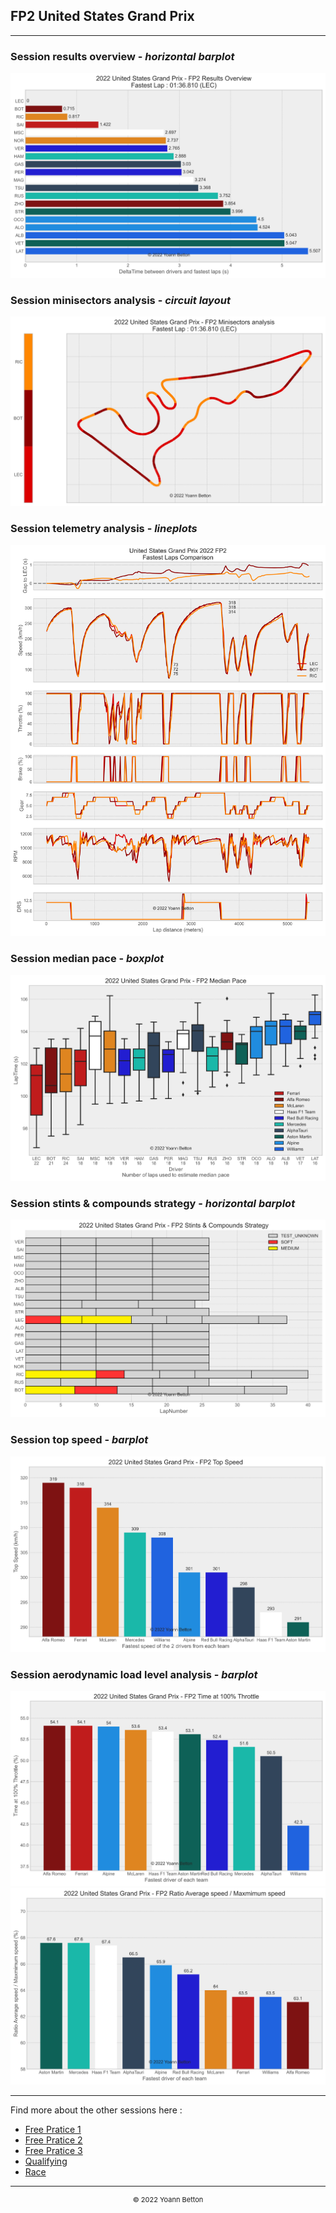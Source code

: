 ## FP2 United States Grand Prix

---

### Session results overview - *horizontal barplot*

<img src="/output/2022-10-23_United_States_Grand_Prix/fp2_results_overview_white.svg?raw=true"/>

### Session minisectors analysis - *circuit layout*

<img src="/output/2022-10-23_United_States_Grand_Prix/fp2_minisectors_analysis_white.svg?raw=true"/>

### Session telemetry analysis - *lineplots*

<img src="/output/2022-10-23_United_States_Grand_Prix/fp2_telemetry_analysis_white.svg?raw=true"/>

### Session median pace - *boxplot*

<img src="/output/2022-10-23_United_States_Grand_Prix/fp2_median_pace_white.svg?raw=true"/>

### Session stints & compounds strategy - *horizontal barplot*

<img src="/output/2022-10-23_United_States_Grand_Prix/fp2_stints_compounds_stategy_white.svg?raw=true"/>

### Session top speed - *barplot*

<img src="/output/2022-10-23_United_States_Grand_Prix/topspeed_fp2_white.svg?raw=true"/>

### Session aerodynamic load level analysis - *barplot*

<img src="/output/2022-10-23_United_States_Grand_Prix/fp2_maximum_throttle_white.svg?raw=true"/>

<img src="/output/2022-10-23_United_States_Grand_Prix/fp2_speed_ratio_white.svg?raw=true"/>

--- 

Find more about the other sessions here :
  - [Free Pratice 1](/page/FP1/2022-10-23_United_States_Grand_Prix)  
  - [Free Pratice 2](/page/FP2/2022-10-23_United_States_Grand_Prix) 
  - [Free Pratice 3](/page/FP3/2022-10-23_United_States_Grand_Prix)
  - [Qualifying](/page/Qualifying/2022-10-23_United_States_Grand_Prix) 
  - [Race](/page/Race/2022-10-23_United_States_Grand_Prix)

---

<div style="text-align: center">
  <p style="font-size:11px">&copy; 2022 Yoann Betton</p>
</div>

<!-- ---

<p style="font-size:11px">Page generated from <a href="https://github.com/yoannbtn/yoannbtn.github.io">github.com/yoannbtn</a>.</p> -->